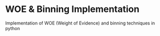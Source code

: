 # WOE & Binning Implementation
Implementation of WOE (Weight of Evidence) and binning techniques in python